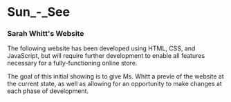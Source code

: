 # Sun_-_See

<h3>Sarah Whitt's Website</h3>

<p>The following website has been developed using HTML, CSS, and JavaScript, but will require further development to enable all features necessary for a fully-functioning online store.
  
  <br>
  
The goal of this initial showing is to give Ms. Whitt a previe of the website at the current state, as well as allowing for an opportunity to make changes at each phase of development.</p>



